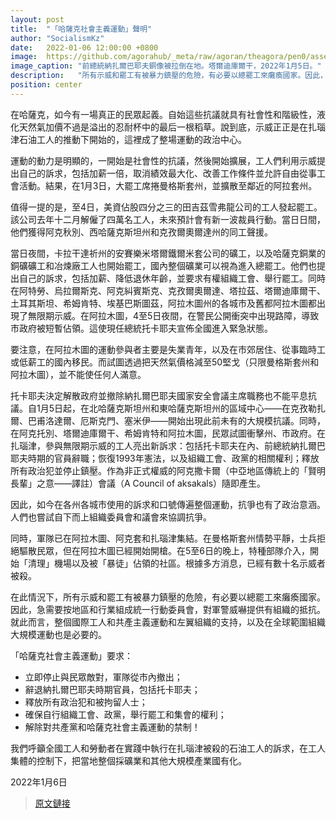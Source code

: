 ```yaml
---
layout: post
title:  "「哈薩克社會主義運動」聲明"
author: "SocialismKz"
date:   2022-01-06 12:00:00 +0800
image:  https://github.com/agorahub/_meta/raw/agoran/theagora/pen0/assets/images/a1/0x0d_a1_c-20220106.jpg
image_caption: "前總統納扎爾巴耶夫銅像被拉倒在地。塔爾迪庫爾干，2022年1月5日。"
description:   "所有示威和罷工有被暴力鎮壓的危險，有必要以總罷工來癱瘓國家。因此，急需要按地區和行業組成統一行動委員會，對軍警威嚇提供有組織的抵抗。"
position: center
---
```


在哈薩克，如今有一場真正的民眾起義。自始這些抗議就具有社會性和階級性，液化天然氣加價不過是溢出的忍耐杯中的最后一根稻草。說到底，示威正正是在扎瑙津石油工人的推動下開始的，這裡成了整場運動的政治中心。

<!--more-->

運動的動力是明顯的，一開始是社會性的抗議，然後開始擴展，工人們利用示威提出自己的訴求，包括加薪一倍，取消績效最大化、改善工作條件並允許自由從事工會活動。結果，在1月3日，大罷工席捲曼格斯套州，並擴散至鄰近的阿拉套州。

值得一提的是，至4日，美資佔股四分之三的田吉茲雪弗龍公司的工人發起罷工。該公司去年十二月解僱了四萬名工人，未來預計會有新一波裁員行動。當日日間，他們獲得阿克秋別、西哈薩克斯坦州和克孜爾奧爾達州的同工聲援。

當日夜間，卡拉干達祈州的安賽樂米塔爾鐵爾米套公司的礦工，以及哈薩克銅業的銅礦礦工和冶煉廠工人也開始罷工，國內整個礦業可以視為進入總罷工。他們也提出自己的訴求，包括加薪、降低退休年齡，並要求有權組織工會、舉行罷工。同時在阿特勞、烏拉爾斯克、阿克糾賓斯克、克孜爾奧爾達、塔拉茲、塔爾迪庫爾干、土耳其斯坦、希姆肯特、埃基巴斯圖茲，阿拉木圖州的各城市及舊都阿拉木圖都出現了無限期示威。在阿拉木圖，4至5日夜間，在警民公開衝突中出現路障，導致市政府被短暫佔領。這使現任總統托卡耶夫宣佈全國進入緊急狀態。

要注意，在阿拉木圖的運動參與者主要是失業青年，以及在市郊居住、從事臨時工或低薪工的國內移民。而試圖透過把天然氣價格減至50堅戈（只限曼格斯套州和阿拉木圖），並不能使任何人滿意。

托卡耶夫決定解散政府並撤除納扎爾巴耶夫國家安全會議主席職務也不能平息抗議。自1月5日起，在北哈薩克斯坦州和東哈薩克斯坦州的區域中心——在克孜勒扎爾、巴甫洛達爾、厄斯克門、塞米伊——開始出現此前未有的大規模抗議。同時，在阿克托別、塔爾迪庫爾干、希姆肯特和阿拉木圖，民眾試圖衝擊州、市政府。在扎瑙津，參與無限期示威的工人亮出新訴求：包括托卡耶夫在內、前總統納扎爾巴耶夫時期的官員辭職；恢復1993年憲法，以及組織工會、政黨的相關權利；釋放所有政治犯並停止鎮壓。作為非正式權威的阿克撒卡爾（中亞地區傳統上的「賢明長輩」之意——譯註）會議（A Council of aksakals）隨即產生。

因此，如今在各州各城市使用的訴求和口號傳遍整個運動，抗爭也有了政治意涵。人們也嘗試自下而上組織委員會和議會來協調抗爭。

同時，軍隊已在阿拉木圖、阿克套和扎瑙津集結。在曼格斯套州情勢平靜，士兵拒絕驅散民眾，但在阿拉木圖已經開始開槍。在5至6日的晚上，特種部隊介入，開始「清理」機場以及被「暴徒」佔領的社區。根據多方消息，已經有數十名示威者被殺。

在此情況下，所有示威和罷工有被暴力鎮壓的危險，有必要以總罷工來癱瘓國家。因此，急需要按地區和行業組成統一行動委員會，對軍警威嚇提供有組織的抵抗。就此而言，整個國際工人和共產主義運動和左翼組織的支持，以及在全球範圍組織大規模運動也是必要的。

「哈薩克社會主義運動」要求：

- 立即停止與民眾敵對，軍隊從市內撤出；
- 辭退納扎爾巴耶夫時期官員，包括托卡耶夫；
- 釋放所有政治犯和被拘留人士；
- 確保自行組織工會、政黨，舉行罷工和集會的權利；
- 解除對共產黨和哈薩克社會主義運動的禁制！

我們呼籲全國工人和勞動者在實踐中執行在扎瑙津被殺的石油工人的訴求，在工人集體的控制下，把當地整個採礦業和其他大規模產業國有化。

2022年1月6日

> [原文鏈接](http://www.idcommunism.com/2022/01/statement-by-socialist-movement-of-kazakhstan-on-the-situation-in-the-country.html)
